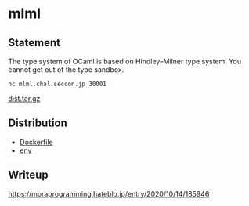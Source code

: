 # mlml

## Statement

The type system of OCaml is based on Hindley–Milner type system.
You cannot get out of the type sandbox.

`nc mlml.chal.seccon.jp 30001`

[dist.tar.gz](https://score.lmt.seccon.jp/files/mlml.af057e747f475d6d4bc3bc00d5d41c94.tar.gz)

## Distribution

* [Dockerfile](dist/Dockerfile)
* [env](dist/env)


## Writeup

https://moraprogramming.hateblo.jp/entry/2020/10/14/185946
